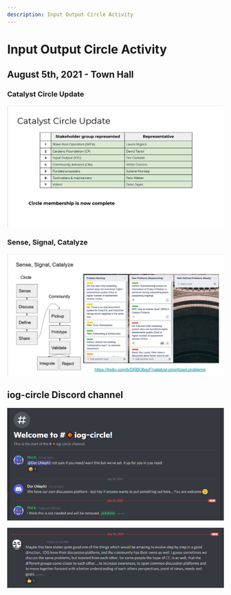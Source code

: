```yaml
---
description: Input Output Circle Activity
---
```


# Input Output Circle Activity

## August 5th, 2021 - Town Hall

### Catalyst Circle Update

![Catalyst Circle Update](../.gitbook/assets/2021-08-05-4-.png)

### Sense, Signal, Catalyze

![](../.gitbook/assets/2021-08-05-5-.png)

## iog-circle Discord channel

![iog-circle Discord channel](../.gitbook/assets/2021-07-25-16-.png)

![](../.gitbook/assets/2021-07-28-17-.png)

## 

